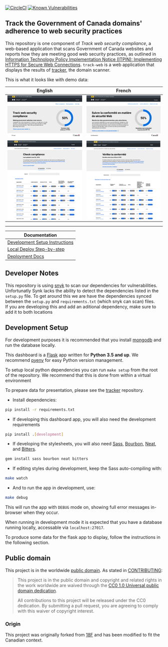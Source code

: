 [![CircleCI](https://circleci.com/gh/cds-snc/track-web.svg?style=svg)](https://circleci.com/gh/cds-snc/track-web)
[![Known Vulnerabilities](https://snyk.io/test/github/cds-snc/track-web/badge.svg)](https://snyk.io/test/github/cds-snc/track-web)


## Track the Government of Canada domains' adherence to web security practices

This repository is one component of _Track web security compliance_, a web-based application that scans Government of Canada websites and reports how they are meeting good web security practices, as outlined in [Information Technology Policy Implementation Notice (ITPIN): Implementing HTTPS for Secure Web Connections](https://www.canada.ca/en/treasury-board-secretariat/services/information-technology/policy-implementation-notices.html). `track-web` is a web application that displays the results of [tracker](https://github.com/cds-snc/tracker), the domain scanner. 

This is what it looks like with demo data: 

| English | French |
|---------|--------|
|![English landing page: header with title, some text, and a chart showing number of domains that enforce HTTPS](/docs/img/en-landing.png)  |  ![French landing page: header with title, some text, and a chart showing number of domains that enforce HTTPS](/docs/img/fr-landing.png) |
|![English dashboard page: text, a search bar, and a table with columns: Organization, ITPIN Compliant, Enforces HTTPS, HSTS, Free of known weak protocols and ciphers, Uses approved certificates](/docs/img/en-dashboard.png) | ![French dashboard page: text, a search bar, and a table with columns: Organization, ITPIN Compliant, Enforces HTTPS, HSTS, Free of known weak protocols and ciphers, Uses approved certificates](/docs/img/fr-dashboard.png) |



-------

| Documentation                                           |
| ------------------------------------------------------- |
| [Development Setup Instructions](#development-setup)    |
| [Local Deploy Step-by-step](docs/local-instructions.md) |
| [Deployment Docs](docs/deploy.md)                       |

## Developer Notes

This repository is using [snyk](https://snyk.io/org/cds-snc) to scan our dependencies for vulnerabilities.  
Unfortunatly Synk lacks the ability to detect the dependencies listed in the `setup.py` file.
To get around this we are have the dependencies synced between the `setup.py` and `requirements.txt` (which snyk can scan) files.  
If you are developing this and add an aditional dependency, make sure to add it to both locations

## Development Setup

For development purposes it is recommended that you install [mongodb](https://www.mongodb.com/) and run the database locally.

This dashboard is a [Flask](http://flask.pocoo.org/) app written for **Python 3.5 and up**. We recommend [pyenv](https://github.com/yyuu/pyenv) for easy Python version management.

To setup local python dependencies you can run `make setup` from the root of the repository. We recommend that this is done from within a virtual environment

To prepare data for presentation, please see the [tracker](https://github.com/cds-snc/tracker) repository.

* Install dependencies:

```bash
pip install -r requirements.txt
```

* If developing this dashboard app, you will also need the development requirements
```bash
pip install .[development]
```

* If developing the stylesheets, you will also need [Sass](http://sass-lang.com/), [Bourbon](http://bourbon.io/), [Neat](http://neat.bourbon.io/), and [Bitters](http://bitters.bourbon.io/).

```bash
gem install sass bourbon neat bitters
```

* If editing styles during development, keep the Sass auto-compiling with:

```bash
make watch
```

* And to run the app in development, use:

```bash
make debug
```

This will run the app with `DEBUG` mode on, showing full error messages in-browser when they occur.

When running in development mode it is expected that you have a database running locally, accessable via `localhost:27017`.

To produce some data for the flask app to display, follow the instructions in the following section.

## Public domain

This project is in the worldwide [public domain](LICENSE.md). As stated in [CONTRIBUTING](CONTRIBUTING.md):

> This project is in the public domain and copyright and related rights in the work worldwide are waived through the [CC0 1.0 Universal public domain dedication](https://creativecommons.org/publicdomain/zero/1.0/).
>
> All contributions to this project will be released under the CC0 dedication. By submitting a pull request, you are agreeing to comply with this waiver of copyright interest.

### Origin 

This project was originally forked from [18F](https://github.com/18f/pulse) and has been modified to fit the Canadian context.
